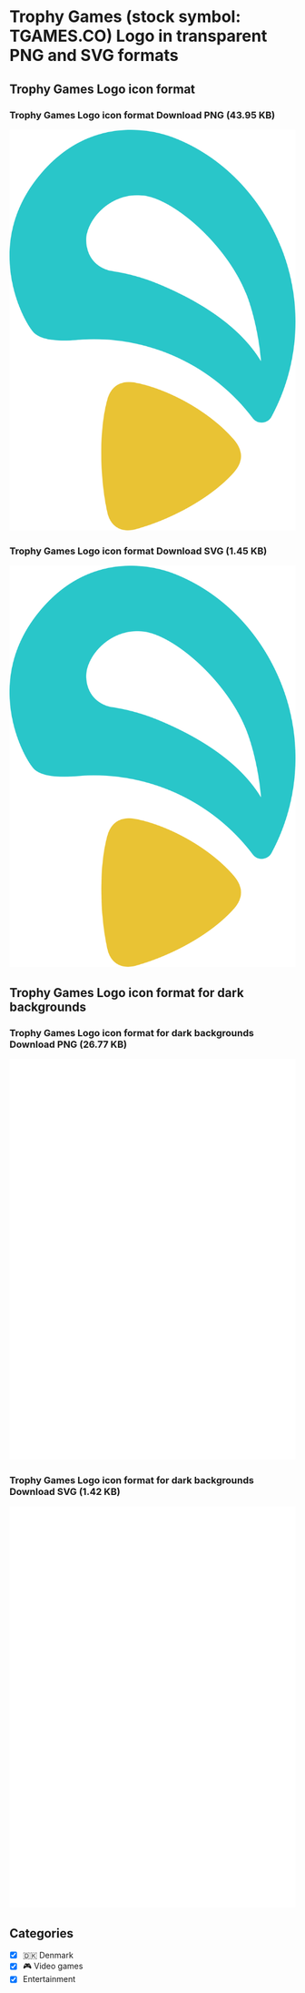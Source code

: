 # Trophy Games (stock symbol: TGAMES.CO) Logo in transparent PNG and SVG formats

## Trophy Games Logo icon format

### Trophy Games Logo icon format Download PNG (43.95 KB)

![Trophy Games Logo icon format Download PNG (43.95 KB)](/img/orig/TGAMES.CO-9bcff0c3.png)

### Trophy Games Logo icon format Download SVG (1.45 KB)

![Trophy Games Logo icon format Download SVG (1.45 KB)](/img/orig/TGAMES.CO-7b38ff6a.svg)

## Trophy Games Logo icon format for dark backgrounds

### Trophy Games Logo icon format for dark backgrounds Download PNG (26.77 KB)

![Trophy Games Logo icon format for dark backgrounds Download PNG (26.77 KB)](/img/orig/TGAMES.CO.D-08d94bca.png)

### Trophy Games Logo icon format for dark backgrounds Download SVG (1.42 KB)

![Trophy Games Logo icon format for dark backgrounds Download SVG (1.42 KB)](/img/orig/TGAMES.CO.D-2ac3ed08.svg)



## Categories
- [x] 🇩🇰 Denmark
- [x] 🎮 Video games
- [x] Entertainment

